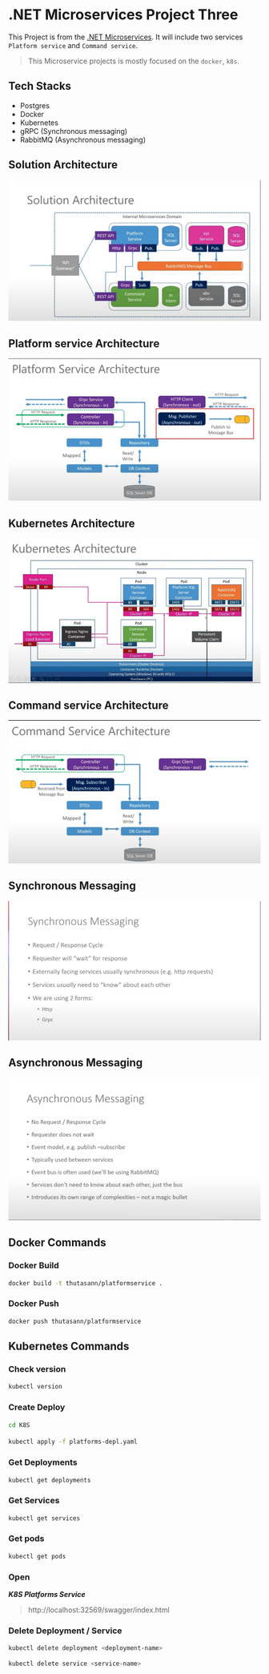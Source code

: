 # .NET Microservices Project Three

This Project is from the [.NET Microservices](https://www.youtube.com/watch?v=DgVjEo3OGBI).
It will include two services `Platform service` and `Command service`.

> This Microservice projects is mostly focused on the `docker`, `k8s`.

## Tech Stacks

-   Postgres
-   Docker
-   Kubernetes
-   gRPC (Synchronous messaging)
-   RabbitMQ (Asynchronous messaging)

## Solution Architecture

![Solution Architecture](examples/solution-architecture.png)

## Platform service Architecture

![Platform service Architecture](examples/platform-service-architecture.png)

## Kubernetes Architecture

![Kubernetes Architecture](examples/kubernetes-architecture.png)

## Command service Architecture

![Command service Architecture](examples/command-service-architecture.png)

## Synchronous Messaging

![Synchronous Messaging](examples/synchronous-messaging.png)

## Asynchronous Messaging

![Asynchronous Messaging](examples/asynchronous-messaging.png)

## Docker Commands

### Docker Build

```bash
docker build -t thutasann/platformservice .
```

### Docker Push

```bash
docker push thutasann/platformservice
```

## Kubernetes Commands

### Check version

```bash
kubectl version
```

### Create Deploy

```bash
cd K8S

kubectl apply -f platforms-depl.yaml
```

### Get Deployments

```bash
kubectl get deployments
```

### Get Services

```bash
kubectl get services
```

### Get pods

```bash
kubectl get pods
```

### Open

**_K8S Platforms Service_**

> http://localhost:32569/swagger/index.html

### Delete Deployment / Service

```bash
kubectl delete deployment <deployment-name>
```

```bash
kubectl delete service <service-name>
```

